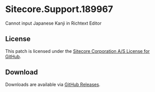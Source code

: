 # Sitecore.Support.189967
Cannot input Japanese Kanji in Richtext Editor

## License  
This patch is licensed under the [Sitecore Corporation A/S License for GitHub](https://github.com/sitecoresupport/Sitecore.Support.189967/blob/master/LICENSE).  

## Download  
Downloads are available via [GitHub Releases](https://github.com/sitecoresupport/Sitecore.Support.189967/releases).  
